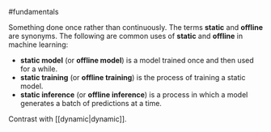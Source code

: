 #fundamentals

Something done once rather than continuously.
The terms <strong>static</strong> and <strong>offline</strong> are synonyms.
The following are common uses of <strong>static</strong> and <strong>offline</strong> in machine
learning:

<ul>
<li><strong>static model</strong> (or <strong>offline model</strong>) is a model trained once and then
used for a while.</li>
<li><strong>static training</strong> (or <strong>offline training</strong>) is the process of training a
static model.</li>
<li><strong>static inference</strong> (or <strong>offline inference</strong>) is a
process in which a model generates a batch of predictions at a time.</li>
</ul>

Contrast with [[dynamic|dynamic]].

